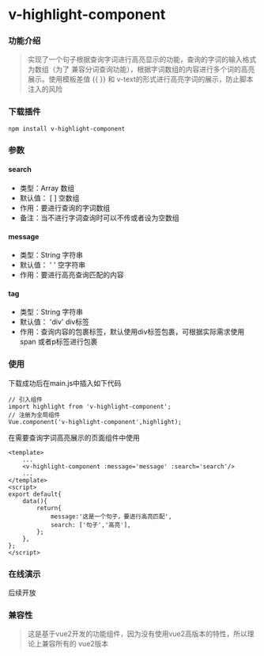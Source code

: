 # v-highlight-component

### 功能介绍
> 实现了一个句子根据查询字词进行高亮显示的功能，查询的字词的输入格式为数组（为了
> 兼容分词查询功能），根据字词数组的内容进行多个词的高亮展示。使用模板差值 {{ }} 和
> v-text的形式进行高亮字词的展示，防止脚本注入的风险

### 下载插件
```
npm install v-highlight-component
```

### 参数
#### search
* 类型：Array 数组
* 默认值： [ ] 空数组
* 作用：要进行查询的字词数组
* 备注：当不进行字词查询时可以不传或者设为空数组
#### message
* 类型：String 字符串 
* 默认值： ' ' 空字符串
* 作用：要进行高亮查询匹配的内容
#### tag
* 类型：String 字符串 
* 默认值： 'div' div标签
* 作用：查询内容的包裹标签，默认使用div标签包裹，可根据实际需求使用span
或者p标签进行包裹

### 使用
下载成功后在main.js中插入如下代码
```
// 引入组件
import highlight from 'v-highlight-component';
// 注册为全局组件
Vue.component('v-highlight-component',highlight);
```
在需要查询字词高亮展示的页面组件中使用
```
<template>
    ...
    <v-highlight-component :message='message' :search='search'/>
    ...
</template>
<script>
export default{
    data(){
        return{
            message:'这是一个句子，要进行高亮匹配',
            search: ['句子','高亮'],
        };
    },
};
</script>
```

### 在线演示
后续开放

### 兼容性
> 这是基于vue2开发的功能组件，因为没有使用vue2高版本的特性，所以理论上兼容所有的
> vue2版本 

